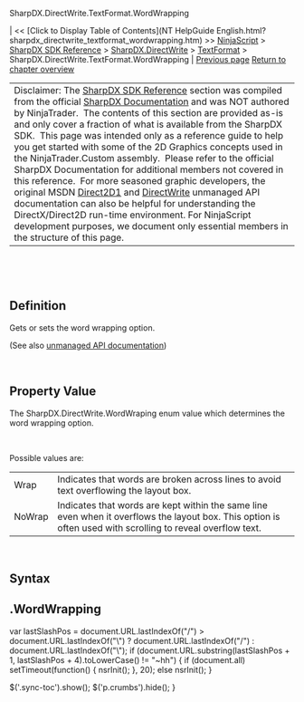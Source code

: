 ﻿










 


SharpDX.DirectWrite.TextFormat.WordWrapping







| &lt;&lt; [Click to Display Table of Contents](NT HelpGuide English.html?sharpdx_directwrite_textformat_wordwrapping.htm) &gt;&gt;
 [NinjaScript](ninjascript.htm) &gt; [SharpDX SDK Reference](sharpdx_sdk_reference.htm) &gt; [SharpDX.DirectWrite](sharpdx_directwrite.htm) &gt; [TextFormat](sharpdx_directwrite_textformat.htm) &gt;
SharpDX.DirectWrite.TextFormat.WordWrapping | [Previous page](sharpdx_directwrite_textformat_textalignment.htm)
[Return to chapter overview](sharpdx_directwrite_textformat.htm)












|  |
| --- |
| Disclaimer: The [SharpDX SDK Reference](sharpdx_sdk_reference.htm) section was compiled from the official [SharpDX Documentation](http://sharpdx.org/) and was NOT authored by NinjaTrader.  The contents of this section are provided as-is and only cover a fraction of what is available from the SharpDX SDK.  This page was intended only as a reference guide to help you get started with some of the 2D Graphics concepts used in the NinjaTrader.Custom assembly.  Please refer to the official SharpDX Documentation for additional members not covered in this reference.  For more seasoned graphic developers, the original MSDN [Direct2D1](https://msdn.microsoft.com/en-us/library/windows/desktop/dd370990.aspx) and [DirectWrite](https://msdn.microsoft.com/en-us/library/windows/desktop/dd368038.aspx) unmanaged API documentation can also be helpful for understanding the DirectX/Direct2D run-time environment. For NinjaScript development purposes, we document only essential members in the structure of this page. |



 


 


Definition
----------


Gets or sets the word wrapping option. 


(See also [unmanaged API documentation](https://msdn.microsoft.com/en-us/library/dd316688.aspx))


 


Property Value
--------------


The SharpDX.DirectWrite.WordWraping enum value which determines the word wrapping option. 


 


Possible values are:




|  |  |
| --- | --- |
| Wrap | Indicates that words are broken across lines to avoid text overflowing the layout box. |
| NoWrap | Indicates that words are kept within the same line even when it overflows the layout box. This option is often used with scrolling to reveal overflow text. |



 


Syntax
------


<textlayout>.WordWrapping
-------------------------





 
 var lastSlashPos = document.URL.lastIndexOf("/") &gt; document.URL.lastIndexOf("\\") ? document.URL.lastIndexOf("/") : document.URL.lastIndexOf("\\");
 if (document.URL.substring(lastSlashPos + 1, lastSlashPos + 4).toLowerCase() != "~hh") {
 if (document.all) setTimeout(function() {
 nsrInit();
 }, 20);
 else nsrInit();
 }
 
 
 $('.sync-toc').show();
 $('p.crumbs').hide();
 }
 
 
 



</textlayout>